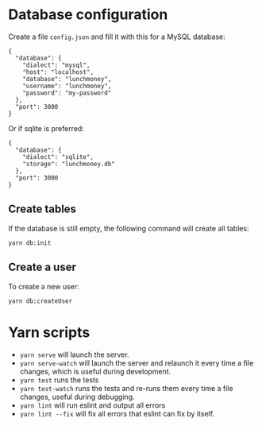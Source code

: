 
# Database configuration

Create a file `config.json` and fill it with this for a MySQL database:

    {
      "database": {
        "dialect": "mysql",
        "host": "localhost",
        "database": "lunchmoney",
        "username": "lunchmoney",
        "password": "my-password"
      },
      "port": 3000
    }

Or if sqlite is preferred:

    {
      "database": {
        "dialect": "sqlite",
        "storage": "lunchmoney.db"
      },
      "port": 3000
    }

## Create tables

If the database is still empty, the following command will create all tables:

    yarn db:init

## Create a user

To create a new user:

    yarn db:createUser

# Yarn scripts

- `yarn serve` will launch the server.
- `yarn serve-watch` will launch the server and relaunch it every time a file
  changes, which is useful during development.
- `yarn test` runs the tests 
- `yarn test-watch` runs the tests and re-runs them every time a file changes,
  useful during debugging.
- `yarn lint` will run eslint and output all errors
- `yarn lint --fix` will fix all errors that eslint can fix by itself.
